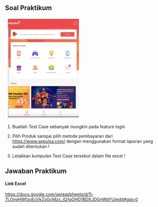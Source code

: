 ## Soal Praktikum

<img src="asset/soalpraktikum.png" alt="soal prak sec 06" title="Soal Prak Section 06">

1. Buatlah Test Case sebanyak mungkin pada feature login

2. Pilih Produk sampai pilih metode pembayaran dari https://www.sepulsa.com/ dengan menggunakan format laporan yang sudah ditentukan ! 
    
3. Letakkan kumpulan Test Case tersebut dalam file excel !

## Jawaban Praktikum

#### Link Excel

https://docs.google.com/spreadsheets/d/1l-7LOmiHWfzoEcVkZxGvMzx_iQ1gOHD1BDXJDGnWbYU/edit#gid=0





